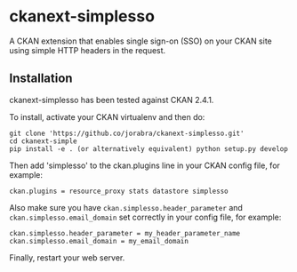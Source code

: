 # ckanext-simplesso

A CKAN extension that enables single sign-on (SSO) on your CKAN site using
simple HTTP headers in the request.


Installation
------------

ckanext-simplesso has been tested against CKAN 2.4.1.

To install, activate your CKAN virtualenv and then do:

    git clone 'https://github.co/jorabra/ckanext-simplesso.git'
    cd ckanext-simple
    pip install -e . (or alternatively equivalent) python setup.py develop 

Then add 'simplesso' to the ckan.plugins line in your CKAN config file, for example:

    ckan.plugins = resource_proxy stats datastore simplesso
    
Also make sure you have `ckan.simplesso.header_parameter` and `ckan.simplesso.email_domain` set correctly in your config file, for example:

    ckan.simplesso.header_parameter = my_header_parameter_name
    ckan.simplesso.email_domain = my_email_domain

Finally, restart your web server.

